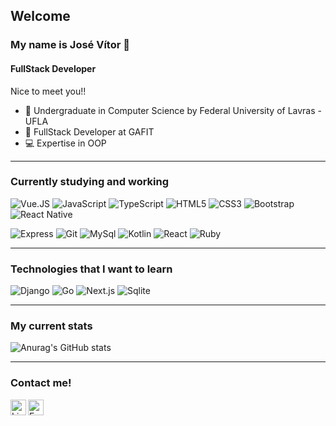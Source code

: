 ## Welcome
### My name is José Vítor 👋
#### FullStack Developer

Nice to meet you!!

* 🏢 Undergraduate in Computer Science by Federal University of Lavras - UFLA
* 🚀 FullStack Developer at GAFIT
* 💻 Expertise in OOP

---
### Currently studying and working
![Vue.JS](https://img.shields.io/badge/-Vue.js-555555?style=flat&logo=vue.js)
![JavaScript](https://img.shields.io/badge/-JavaScript-555555?style=flat&logo=javascript)
![TypeScript](https://img.shields.io/badge/-TypeScript-555555?style=flat&logo=typescript)
![HTML5](https://img.shields.io/badge/-HTML5-555555?style=flat&logo=html5)
![CSS3](https://img.shields.io/badge/-CSS-555555?style=flat&logo=CSS3)
![Bootstrap](https://img.shields.io/badge/-Bootstrap-555555?style=flat&logo=bootstrap)
![React Native](https://img.shields.io/badge/-React%20Native-555555?style=flat&logo=react)

![Express](https://img.shields.io/badge/-ExpressJS-555555?style=flat&logo=express)
![Git](https://img.shields.io/badge/-Git-555555?style=flat&logo=git)
![MySql](https://img.shields.io/badge/-MySql-555555?style=flat&logo=mySql)
![Kotlin](https://img.shields.io/badge/-Kotlin-555555?style=flat&logo=kotlin)
![React](https://img.shields.io/badge/-React-555555?style=flat&logo=react)
![Ruby](https://img.shields.io/badge/-Ruby-555555?style=flat&logo=ruby)
  
---
### Technologies that I want to learn
![Django](https://img.shields.io/badge/-Django-555555?style=flat&logo=django)
![Go](https://img.shields.io/badge/-Go-555555?style=flat&logo=go)
![Next.js](https://img.shields.io/badge/-Next.js-555555?style=flat&logo=next.js)
![Sqlite](https://img.shields.io/badge/-Sqlite-555555?style=flat&logo=sqlite)

---
### My current stats
![Anurag's GitHub stats](https://github-readme-stats.vercel.app/api?username=josev-marques&show_icons=true&theme=dracula)


---
### Contact me!
<a target="_blank" href="https://www.linkedin.com/in/josevmarques/">
  <img align="left" alt="LinkedIn" width="25px" src="https://logospng.org/download/linkedin/logo-linkedin-icon-2048.png" /> </a>
   
<a target="_blank" href="mailto:josev.marques01@gmail.com">
  <img align="left" alt="Email" width="25px" src="https://logodownload.org/wp-content/uploads/2018/03/gmail-logo-2-1.png" />
</a>
  
